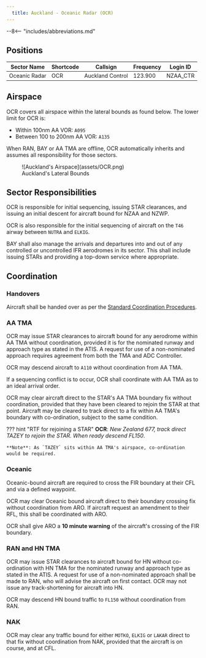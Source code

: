 ```yaml
---
  title: Auckland - Oceanic Radar (OCR)
---
```


--8<-- "includes/abbreviations.md"

## Positions

| Sector Name   | Shortcode | Callsign         | Frequency | Login ID |
| ------------- | --------- | ---------------- | --------- | -------- |
| Oceanic Radar | OCR       | Auckland Control | 123.900   | NZAA_CTR |

## Airspace

OCR covers all airspace within the lateral bounds as found below. The lower limit for OCR is:

  - Within 100nm AA VOR: `A095`
  - Between 100 to 200nm AA VOR: `A135`

When RAN, BAY or AA TMA are offline, OCR automatically inherits and assumes all responsibility for those sectors. 

<figure markdown> 
  ![Auckland's Airspace](assets/OCR.png)
  <figcaption>Auckland's Lateral Bounds</figcaption>
</figure>

## Sector Responsibilities

OCR is responsible for initial sequencing, issuing STAR clearances, and issuing an initial descent for aircraft bound for NZAA and NZWP. 

OCR is also responsible for the initial sequencing of aircraft on the `T46` airway between `NUTRA` and `ELKIG`.

BAY shall also manage the arrivals and departures into and out of any controlled or uncontrolled IFR aerodromes in its sector. This shall include issuing STARs and providing a top-down service where appropriate.

## Coordination

### Handovers

Aircraft shall be handed over as per the [Standard Coordination Procedures](../controller-skills/handover.md).

### AA TMA

OCR may issue STAR clearances to aircraft bound for any aerodrome within AA TMA without coordination, provided it is for the nominated runway and approach type as stated in the ATIS. A request for use of a non-nominated approach requires agreement from both the TMA and ADC Controller.

OCR may descend aircraft to `A110` without coordination from AA TMA.

If a sequencing conflict is to occur, OCR shall coordinate with AA TMA as to an ideal arrival order. 

OCR may clear aircraft direct to the STAR's AA TMA boundary fix without coordination, provided that they have been cleared to rejoin the STAR at that point. Aircraft may be cleared to track direct to a fix within AA TMA's boundary with co-ordination, subject to the same condition.

??? hint "RTF for rejoining a STAR"
    **OCR**: *New Zealand 677, track direct TAZEY to rejoin the STAR. When ready descend FL150*.

    **Note**: As `TAZEY` sits within AA TMA's airspace, co-ordination would be required.

### Oceanic

Oceanic-bound aircraft are required to cross the FIR boundary at their CFL and via a defined waypoint. 

OCR may clear Oceanic bound aircraft direct to their boundary crossing fix without coordination from ARO. If aircraft request an amendment to their RFL, this shall be coordinated with ARO.

OCR shall give ARO a **10 minute warning** of the aircraft's crossing of the FIR boundary.

### RAN and HN TMA

OCR may issue STAR clearances to aircraft bound for HN without co-ordination with HN TMA for the nominated runway and approach type as stated in the ATIS. A request for use of a non-nominated approach shall be made to RAN, who will advise the aircraft on first contact. OCR may not issue any track-shortening for aircraft into HN. 

OCR may descend HN bound traffic to `FL150` without coordination from RAN.

### NAK

OCR may clear any traffic bound for either `MOTKO`, `ELKIG` or `LAKAR` direct to that fix without coordination from NAK, provided that the aircraft is on course, and at CFL. 
